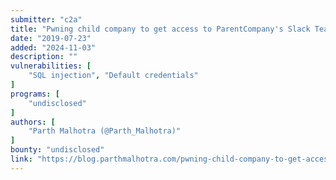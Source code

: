 ```yaml
---
submitter: "c2a"
title: "Pwning child company to get access to ParentCompany's Slack Team"
date: "2019-07-23"
added: "2024-11-03"
description: ""
vulnerabilities: [
    "SQL injection", "Default credentials"
]
programs: [
    "undisclosed"
]
authors: [
    "Parth Malhotra (@Parth_Malhotra)"
]
bounty: "undisclosed"
link: "https://blog.parthmalhotra.com/pwning-child-company-to-get-access-to-parentcompanys-slack-team/"
---
```




